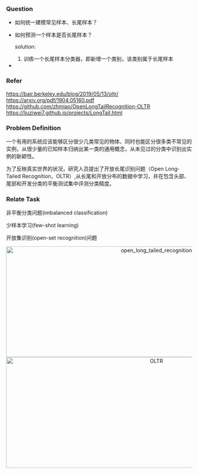 ### Question

+ 如何统一建模常见样本、长尾样本？

  

+ 如何预测一个样本是否长尾样本？

  solution:

  1. 训练一个长尾样本分类器，即新增一个类别，该类别属于长尾样本

+ 


### Refer
https://bair.berkeley.edu/blog/2019/05/13/oltr/
https://arxiv.org/pdf/1904.05160.pdf
https://github.com/zhmiao/OpenLongTailRecognition-OLTR
https://liuziwei7.github.io/projects/LongTail.html


### Problem Definition
一个有用的系统应该能够区分很少几类常见的物体、同时也能区分很多类不常见的实例，从很少量的已知样本归纳出某一类的通用概念，从未见过的分类中识别出实例的新颖性。

为了反映真实世界的状况，研究人员提出了开放长尾识别问题（Open Long-Tailed Recognition，OLTR）,从长尾和开放分布的数据中学习，并在包含头部、尾部和开发分类的平衡测试集中评测分类精度。

### Relate Task
非平衡分类问题(imbalanced classification)

少样本学习(few-shot learning)

开放集识别(open-set recognition)问题

<div align="center">
<img src="https://github.com/bifeng/nlp_paper_notes/raw/master/image/open_long_tailed_recognition.jpg" width="800" height="300" alt="open_long_tailed_recognition"></img>
</div>

<div align="center">
<img src="https://github.com/bifeng/nlp_paper_notes/raw/master/image/OLTR.jpg" width="800" height="300" alt="OLTR"></img>
</div>




